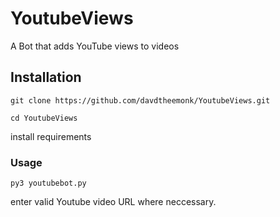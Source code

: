 # YoutubeViews
A Bot that adds YouTube views to videos

## Installation 

```git clone https://github.com/davdtheemonk/YoutubeViews.git```

```cd YoutubeViews```

install requirements

### Usage


```py3 youtubebot.py```

enter valid Youtube video URL where neccessary.
